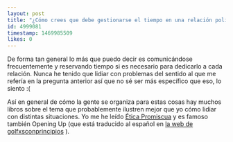 ```yaml
---
layout: post
title: "¿Cómo crees que debe gestionarse el tiempo en una relación poliamorosa?"
id: 4999081
timestamp: 1469985509
likes: 0
---
```


 De forma tan general lo más que puedo decir es comunicándose frecuentemente y reservando tiempo si es necesario para dedicarlo a cada relación. Nunca he tenido que lidiar con problemas del sentido al que me refería en la pregunta anterior así que no sé ser más específico que eso, lo siento :(

Así en general de cómo la gente se organiza para estas cosas hay muchos libros sobre el tema que probablemente ilustren mejor que yo cómo lidiar con distintas situaciones. Yo me he leído [Ética Promiscua](https://www.goodreads.com/book/show/54944.The_Ethical_Slut) y es famoso también Opening Up (que está traducido al español en [la web de golfxsconprincipios](http://www.golfxsconprincipios.com/lamoscacojonera/opening-up-de-tristan-taormino-manual-de-instrucciones-para-relaciones-abiertas) ).